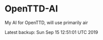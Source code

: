 # OpenTTD-AI
My AI for OpenTTD, will use primarily air

Latest backup: Sun Sep 15 12:51:01 UTC 2019
